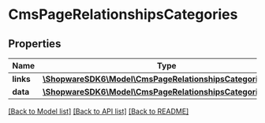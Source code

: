 # CmsPageRelationshipsCategories

## Properties
Name | Type | Description | Notes
------------ | ------------- | ------------- | -------------
**links** | [**\ShopwareSDK6\Model\CmsPageRelationshipsCategoriesLinks**](CmsPageRelationshipsCategoriesLinks.md) |  | [optional] 
**data** | [**\ShopwareSDK6\Model\CmsPageRelationshipsCategoriesData[]**](CmsPageRelationshipsCategoriesData.md) |  | [optional] 

[[Back to Model list]](../../README.md#documentation-for-models) [[Back to API list]](../../README.md#documentation-for-api-endpoints) [[Back to README]](../../README.md)

